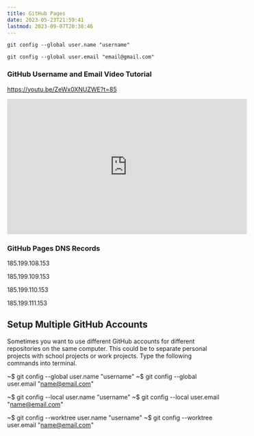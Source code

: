 ```yaml
---
title: GitHub Pages
date: 2023-05-23T21:59:41
lastmod: 2023-09-07T20:38:46
---
```


```
git config --global user.name "username"

git config --global user.email "email@gmail.com"
```

### GitHub Username and Email Video Tutorial

https://youtu.be/ZeWx0XNUZWE?t=85

<div class="responsive-iframe-container"><iframe width="560" height="315" src="https://www.youtube.com/embed/ZeWx0XNUZWE?t=85" title="YouTube video player" frameborder="0" allow="accelerometer; autoplay; clipboard-write; encrypted-media; gyroscope; picture-in-picture" allowfullscreen></iframe></div>

### GitHub Pages DNS Records

185.199.108.153

185.199.109.153

185.199.110.153

185.199.111.153

## Setup Multiple GitHub Accounts

Sometimes you want to use different GitHub accounts for different repositories on the same computer. This could be to separate personal projects with school projects or work projects. Type the following commands into terminal.

~$ git config --global user.name "username" ~$ git config --global user.email "name@email.com"

~$ git config --local user.name "username" ~$ git config --local user.email "name@email.com"

~$ git config --worktree user.name "username" ~$ git config --worktree user.email "name@email.com"
